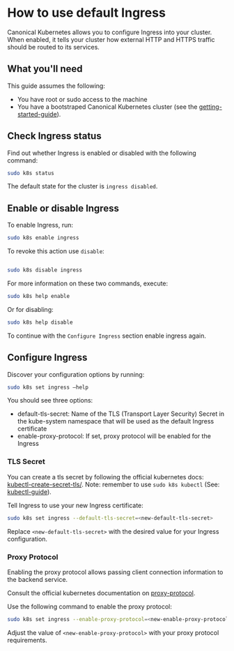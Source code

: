 # How to use default Ingress

Canonical Kubernetes allows you to configure Ingress into your cluster.
When enabled, it tells your cluster how external HTTP and HTTPS traffic should be routed to its services.

## What you'll need

This guide assumes the following:

- You have root or sudo access to the machine
- You have a bootstraped Canonical Kubernetes cluster (see the [getting-started-guide]).

## Check Ingress status

Find out whether Ingress is enabled or disabled with the following command:

```bash
sudo k8s status
```

The default state for the cluster is `ingress disabled`.

## Enable or disable Ingress
To enable Ingress, run:

```bash
sudo k8s enable ingress
```

To revoke this action use `disable`:

``` {warning} Disabling Ingress may impact external access to services within your cluster. Ensure that you have alternative configurations in place before disabling Ingress.
```

```bash
sudo k8s disable ingress
```

For more information on these two commands, execute:

```bash
sudo k8s help enable
```

Or for disabling:

```bash
sudo k8s help disable
```

To continue with the `Configure Ingress` section enable ingress again.

## Configure Ingress
Discover your configuration options by running:

```bash
sudo k8s set ingress –help
```

You should see three options:
- default-tls-secret: Name of the TLS (Transport Layer Security) Secret in the kube-system namespace 
that will be used as the default Ingress certificate
- enable-proxy-protocol: If set, proxy protocol will be enabled for the Ingress

### TLS Secret

You can create a tls secret by following the official kubernetes docs: [kubectl-create-secret-tls/](https://kubernetes.io/docs/reference/kubectl/generated/kubectl_create/kubectl_create_secret_tls/).
Note: remember to use `sudo k8s kubectl` (See: [kubectl-guide](#TODO)).

Tell Ingress to use your new Ingress certificate:
```bash
sudo k8s set ingress --default-tls-secret=<new-default-tls-secret>
```

Replace `<new-default-tls-secret>` with the desired value for your Ingress configuration.

### Proxy Protocol
Enabling the proxy protocol allows passing client connection
 information to the backend service. 

Consult the official kubernetes documentation on [proxy-protocol](https://kubernetes.io/docs/reference/networking/service-protocols/#protocol-proxy-special).

Use the following command to enable the proxy protocol:

```bash
sudo k8s set ingress --enable-proxy-protocol=<new-enable-proxy-protocol>
```

Adjust the value of `<new-enable-proxy-protocol>` with your proxy protocol requirements.


<!-- LINKS -->

[getting-started-guide]: ../../../tutorial/getting-started

